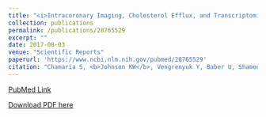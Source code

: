```yaml
---
title: "<i>Intracoronary Imaging, Cholesterol Efflux, and Transcriptomics after Intensive Statin Treatment in Diabetes</i>"
collection: publications
permalink: /publications/28765529
excerpt: "" 
date: 2017-08-03
venue: "Scientific Reports"
paperurl: 'https://www.ncbi.nlm.nih.gov/pubmed/28765529'
citation: "Chamaria S, <b>Johnson KW</b>, Vengrenyuk Y, Baber U, Shameer K, Divaraniya AA, Glicksberg BS, Li L, Bhatheja S, Moreno P, Maehara A, Mehran R, Dudley JT, Narula J, Sharma SK, Kini AS. Sci Rep. 2017 Aug 1;7(1):7001. doi: 10.1038/s41598-017-07029-7. PubMed ID: 28765529"
---
```


[PubMed Link](https://www.ncbi.nlm.nih.gov/pubmed/28765529)

[Download PDF here](https://kippjohnson.com/files/28765529.pdf)


